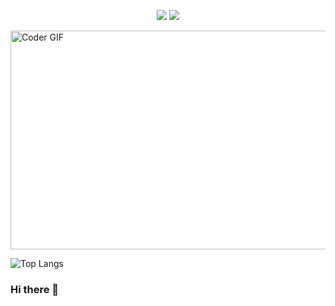 <!-- Stats -->
<p align="center">
<picture>
  <source
    srcset="https://github-readme-stats.vercel.app/api?username=luaibash&show_icons=true&theme=tokyonight&rank_icon=github&border_radius=20&card_width=450"
    media="(prefers-color-scheme: dark)"
  />
  <source
    srcset="https://github-readme-stats.vercel.app/api?username=luaibash&show_icons=true&theme=tokyonight_duo&rank_icon=github&border_radius=20&card_width=450"
    media="(prefers-color-scheme: light), (prefers-color-scheme: no-preference)"
  />
  <img src="https://github-readme-stats.vercel.app/api?username=anuraghazra&show_icons=true" />
</picture>

<!-- Streak -->
<picture>
  <source
    srcset="https://github-readme-streak-stats.herokuapp.com?user=luaibash&theme=tokyonight-duo&border_radius=20&card_width=450"
    media="(prefers-color-scheme: dark)"
  />
  <source
    srcset="https://github-readme-streak-stats.herokuapp.com?user=luaibash&theme=tokyonight&border_radius=20&card_width=450"
    media="(prefers-color-scheme: light), (prefers-color-scheme: no-preference)"
  />
  <img src="![GitHub Streak](https://github-readme-streak-stats.herokuapp.com?user=luaibash)" />
</picture>
</p>

<!-- Top GIF -->
<img align="center" alt="Coder GIF" height=350 width=1000 src="https://miro.medium.com/v2/resize:fit:720/1*i8-u-V8LTTbQwTeUwLI_BQ.gif" />



![Top Langs](https://github-readme-stats.vercel.app/api/top-langs/?username=luaibash&layout=compact)
### Hi there 👋

<!--
**luaibash/luaibash** is a ✨ _special_ ✨ repository because its `README.md` (this file) appears on your GitHub profile.

Here are some ideas to get you started:

- 🔭 I’m currently working on ...
- 🌱 I’m currently learning ...
- 👯 I’m looking to collaborate on ...
- 🤔 I’m looking for help with ...
- 💬 Ask me about ...
- 📫 How to reach me: ...
- 😄 Pronouns: ...
- ⚡ Fun fact: ...
-->
